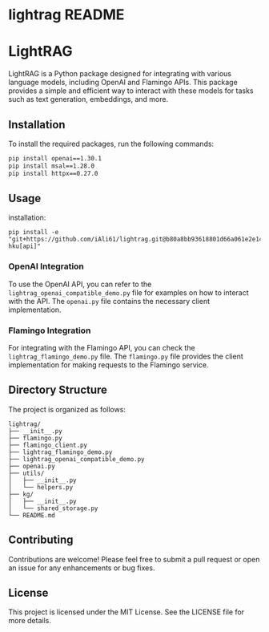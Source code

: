 # lightrag README

# LightRAG

LightRAG is a Python package designed for integrating with various language models, including OpenAI and Flamingo APIs. This package provides a simple and efficient way to interact with these models for tasks such as text generation, embeddings, and more.

## Installation

To install the required packages, run the following commands:

```bash
pip install openai==1.30.1
pip install msal==1.28.0
pip install httpx==0.27.0
```

## Usage
installation:
```
pip install -e "git+https://github.com/iAli61/lightrag.git@b80a8bb93618801d66a061e2e143734a82a48a90#egg=lightrag-hku[api]"
```

### OpenAI Integration

To use the OpenAI API, you can refer to the `lightrag_openai_compatible_demo.py` file for examples on how to interact with the API. The `openai.py` file contains the necessary client implementation.

### Flamingo Integration

For integrating with the Flamingo API, you can check the `lightrag_flamingo_demo.py` file. The `flamingo.py` file provides the client implementation for making requests to the Flamingo service.

## Directory Structure

The project is organized as follows:

```
lightrag/
├── __init__.py
├── flamingo.py
├── flamingo_client.py
├── lightrag_flamingo_demo.py
├── lightrag_openai_compatible_demo.py
├── openai.py
├── utils/
│   ├── __init__.py
│   └── helpers.py
├── kg/
│   ├── __init__.py 
│   └── shared_storage.py
└── README.md
```

## Contributing

Contributions are welcome! Please feel free to submit a pull request or open an issue for any enhancements or bug fixes.

## License

This project is licensed under the MIT License. See the LICENSE file for more details.